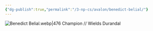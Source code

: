 ```yaml
---
{"dg-publish":true,"permalink":"/3-np-cs/avalon/benedict-belial/"}
---
```


![Benedict Belial.webp|476](/img/user/Images/Benedict%20Belial.webp)
Champion // Wields Durandal